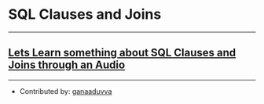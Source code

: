 # SQL Clauses and Joins
---

## [Lets Learn something about SQL Clauses and Joins through an Audio](https://drive.google.com/file/d/1Ns7YWkTDI3baJmwdm67P-Qye0G2DChgl/view?usp=sharing)

---

* Contributed by: [ganaaduvva](https://github.com/ganaaduvva)